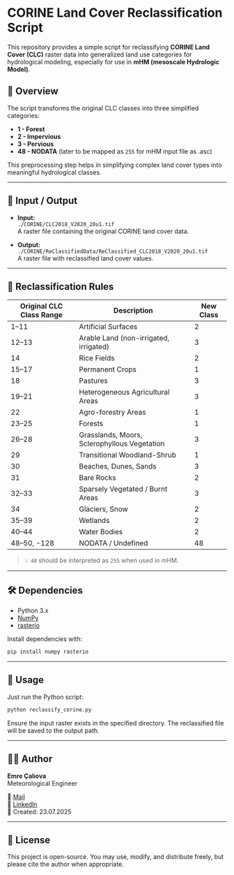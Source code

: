 # CORINE Land Cover Reclassification Script

This repository provides a simple script for reclassifying **CORINE Land Cover (CLC)** raster data into generalized land use categories for hydrological modeling, especially for use in **mHM (mesoscale Hydrologic Model)**.

## 🧭 Overview

The script transforms the original CLC classes into three simplified categories:

- **1 - Forest**
- **2 - Impervious**
- **3 - Pervious**
- **48 - NODATA** (later to be mapped as `255` for mHM input file as .asc)

This preprocessing step helps in simplifying complex land cover types into meaningful hydrological classes.

---

## 📂 Input / Output

- **Input:**  
  `./CORINE/CLC2018_V2020_20u1.tif`  
  A raster file containing the original CORINE land cover data.

- **Output:**  
  `./CORINE/ReClassifiedData/ReClassified_CLC2018_V2020_20u1.tif`  
  A raster file with reclassified land cover values.

---

## 🧪 Reclassification Rules

| Original CLC Class Range | Description                                    | New Class |
|--------------------------|------------------------------------------------|-----------|
| 1–11                     | Artificial Surfaces                            | 2         |
| 12–13                    | Arable Land (non-irrigated, irrigated)         | 3         |
| 14                       | Rice Fields                                    | 2         |
| 15–17                    | Permanent Crops                                | 1         |
| 18                       | Pastures                                       | 3         |
| 19–21                    | Heterogeneous Agricultural Areas               | 3         |
| 22                       | Agro-forestry Areas                            | 1         |
| 23–25                    | Forests                                        | 1         |
| 26–28                    | Grasslands, Moors, Sclerophyllous Vegetation   | 3         |
| 29                       | Transitional Woodland-Shrub                    | 1         |
| 30                       | Beaches, Dunes, Sands                          | 3         |
| 31                       | Bare Rocks                                     | 2         |
| 32–33                    | Sparsely Vegetated / Burnt Areas               | 3         |
| 34                       | Glaciers, Snow                                 | 2         |
| 35–39                    | Wetlands                                       | 2         |
| 40–44                    | Water Bodies                                   | 2         |
| 48–50, -128              | NODATA / Undefined                             | 48        |

> 💡 `48` should be interpreted as `255` when used in mHM.

---

## 🛠 Dependencies

- Python 3.x
- [NumPy](https://numpy.org/)
- [rasterio](https://rasterio.readthedocs.io/en/latest/)

Install dependencies with:

```bash
pip install numpy rasterio
```

---

## 🚀 Usage

Just run the Python script:

```bash
python reclassify_corine.py
```

Ensure the input raster exists in the specified directory. The reclassified file will be saved to the output path.

---

## 👨‍💻 Author

**Emre Çalıova**  
Meteorological Engineer

📧 [Mail](mailto:caliova94@gmail.com)  
🔗 [LinkedIn](https://www.linkedin.com/in/emrecaliova)  
📅 Created: 23.07.2025

---

## 📄 License

This project is open-source. You may use, modify, and distribute freely, but please cite the author when appropriate.
